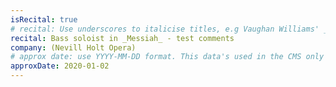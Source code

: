 ```yaml
---
isRecital: true
# recital: Use underscores to italicise titles, e.g Vaughan Williams' _Serenade to Music_
recital: Bass soloist in _Messiah_ - test comments
company: (Nevill Holt Opera)
# approx date: use YYYY-MM-DD format. This data's used in the CMS only
approxDate: 2020-01-02
---
```

